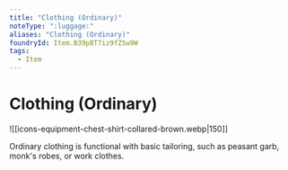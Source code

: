 ```yaml
---
title: "Clothing (Ordinary)"
noteType: ":luggage:"
aliases: "Clothing (Ordinary)"
foundryId: Item.B39pBT7iz9fZSw9W
tags:
  - Item
---
```


# Clothing (Ordinary)
![[icons-equipment-chest-shirt-collared-brown.webp|150]]

Ordinary clothing is functional with basic tailoring, such as peasant garb, monk's robes, or work clothes.
